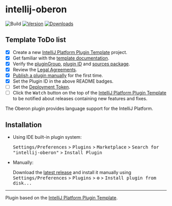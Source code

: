 # intellij-oberon

![Build](https://github.com/DBIS-UniKN/intellij-oberon/workflows/Build/badge.svg)
[![Version](https://img.shields.io/jetbrains/plugin/v/PLUGIN_ID.svg)](https://plugins.jetbrains.com/plugin/18697)
[![Downloads](https://img.shields.io/jetbrains/plugin/d/PLUGIN_ID.svg)](https://plugins.jetbrains.com/plugin/18697)

## Template ToDo list
- [x] Create a new [IntelliJ Platform Plugin Template][template] project.
- [x] Get familiar with the [template documentation][template].
- [x] Verify the [pluginGroup](/gradle.properties), [plugin ID](/src/main/resources/META-INF/plugin.xml) and [sources package](/src/main/kotlin).
- [x] Review the [Legal Agreements](https://plugins.jetbrains.com/docs/marketplace/legal-agreements.html).
- [x] [Publish a plugin manually](https://plugins.jetbrains.com/docs/intellij/publishing-plugin.html?from=IJPluginTemplate) for the first time.
- [x] Set the Plugin ID in the above README badges.
- [ ] Set the [Deployment Token](https://plugins.jetbrains.com/docs/marketplace/plugin-upload.html).
- [ ] Click the <kbd>Watch</kbd> button on the top of the [IntelliJ Platform Plugin Template][template] to be notified about releases containing new features and fixes.

<!-- Plugin description -->
The Oberon plugin provides language support for the IntelliJ Platform.
<!-- Plugin description end -->

## Installation

- Using IDE built-in plugin system:
  
  <kbd>Settings/Preferences</kbd> > <kbd>Plugins</kbd> > <kbd>Marketplace</kbd> > <kbd>Search for "intellij-oberon"</kbd> >
  <kbd>Install Plugin</kbd>
  
- Manually:

  Download the [latest release](https://github.com/DBIS-UniKN/intellij-oberon/releases/latest) and install it manually using
  <kbd>Settings/Preferences</kbd> > <kbd>Plugins</kbd> > <kbd>⚙️</kbd> > <kbd>Install plugin from disk...</kbd>


---
Plugin based on the [IntelliJ Platform Plugin Template][template].

[template]: https://github.com/JetBrains/intellij-platform-plugin-template
